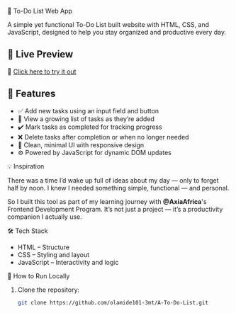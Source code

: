  📝 To-Do List Web App

A simple yet functional To-Do List built website with HTML, CSS, and JavaScript, designed to help you stay organized and productive every day.

## 🚀 Live Preview
🔗 [Click here to try it out](a-to-do-list-gamma.vercel.app)

## 📌 Features

- ✅ Add new tasks using an input field and button
- 📃 View a growing list of tasks as they’re added
- ✔️ Mark tasks as completed for tracking progress
- ❌ Delete tasks after completion or when no longer needed
- 🎨 Clean, minimal UI with responsive design
- ⚙️ Powered by JavaScript for dynamic DOM updates

💡 Inspiration

There was a time I’d wake up full of ideas about my day — only to forget half by noon. I knew I needed something simple, functional — and personal.

So I built this tool as part of my learning journey with **@AxiaAfrica**'s Frontend Development Program. It’s not just a project — it’s a productivity companion I actually use.

 🛠️ Tech Stack

- HTML – Structure
- CSS – Styling and layout
- JavaScript – Interactivity and logic

📂 How to Run Locally

1. Clone the repository:

   ```bash
   git clone https://github.com/olamide101-3mt/A-To-Do-List.git
